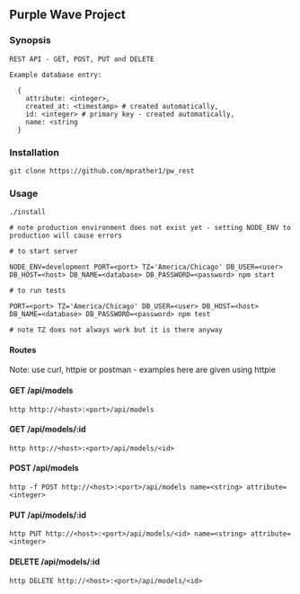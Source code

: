 ## Purple Wave Project

### Synopsis

    REST API - GET, POST, PUT and DELETE
    
    Example database entry:
    
      {
        attribute: <integer>,
        created_at: <timestamp> # created automatically,
        id: <integer> # primary key - created automatically,
        name: <string
      }

### Installation

    git clone https://github.com/mprather1/pw_rest
    
### Usage

    ./install
    
    # note production environment does not exist yet - setting NODE_ENV to production will cause errors
    
    # to start server
    
    NODE_ENV=development PORT=<port> TZ='America/Chicago' DB_USER=<user> DB_HOST=<host> DB_NAME=<database> DB_PASSWORD=<password> npm start
    
    # to run tests
    
    PORT=<port> TZ='America/Chicago' DB_USER=<user> DB_HOST=<host> DB_NAME=<database> DB_PASSWORD=<password> npm test
    
    # note TZ does not always work but it is there anyway
    
#### Routes

Note: use curl, httpie or postman - examples here are given using httpie

#### GET /api/models

    http http://<host>:<port>/api/models
    
#### GET /api/models/:id

    http http://<host>:<port>/api/models/<id>

#### POST /api/models

    http -f POST http://<host>:<port>/api/models name=<string> attribute=<integer>
    
#### PUT /api/models/:id
  
    http PUT http://<host>:<port>/api/models/<id> name=<string> attribute=<integer>
    
#### DELETE /api/models/:id

    http DELETE http://<host>:<port>/api/models/<id>